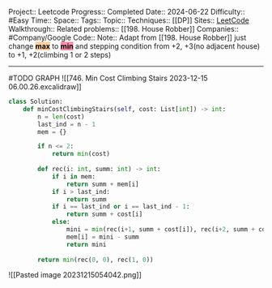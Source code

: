 Project:: Leetcode
Progress:: Completed
Date:: 2024-06-22
Difficulty:: #Easy 
Time:: 
Space:: 
Tags:: 
Topic:: 
Techniques:: [[DP]]
Sites:: [LeetCode](https://leetcode.com/problems/min-cost-climbing-stairs/description/)
Walkthrough:: 
Related problems:: [[198. House Robber]]
Companies:: #Company/Google
Code:: 
Note:: Adapt from [[198. House Robber]] just change **<mark style="background: #FFB86CA6;">max</mark>** to **<mark style="background: #FF5582A6;">min</mark>** and stepping condition from +2, +3(no adjacent house) to +1, +2(climbing 1 or 2 steps)

---


#TODO GRAPH
![[746. Min Cost Climbing Stairs 2023-12-15 06.00.26.excalidraw]]

```python
class Solution:
    def minCostClimbingStairs(self, cost: List[int]) -> int:
        n = len(cost)
        last_ind = n - 1
        mem = {}

        if n <= 2:
            return min(cost)
        
        def rec(i: int, summ: int) -> int:
            if i in mem:
                return summ + mem[i]
            if i > last_ind:
                return summ
            if i == last_ind or i == last_ind - 1:
                return summ + cost[i]                                   
            else:
                mini = min(rec(i+1, summ + cost[i]), rec(i+2, summ + cost[i]))
                mem[i] = mini - summ
                return mini
            
        return min(rec(0, 0), rec(1, 0))
```

![[Pasted image 20231215054042.png]]